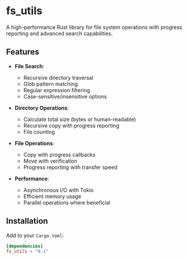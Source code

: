 # fs_utils

A high-performance Rust library for file system operations with progress reporting and advanced search capabilities.

## Features

- **File Search**:
  - Recursive directory traversal
  - Glob pattern matching
  - Regular expression filtering
  - Case-sensitive/insensitive options

- **Directory Operations**:
  - Calculate total size (bytes or human-readable)
  - Recursive copy with progress reporting
  - File counting

- **File Operations**:
  - Copy with progress callbacks
  - Move with verification
  - Progress reporting with transfer speed

- **Performance**:
  - Asynchronous I/O with Tokio
  - Efficient memory usage
  - Parallel operations where beneficial

## Installation

Add to your `Cargo.toml`:

```toml
[dependencies]
fs_utils = "0.1"
